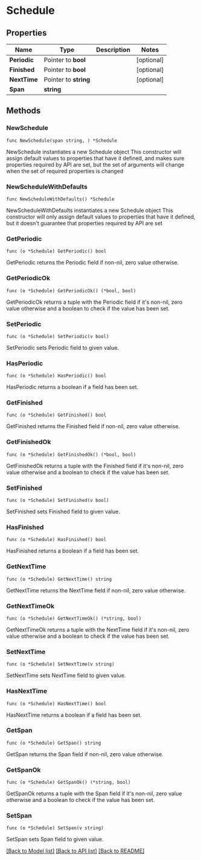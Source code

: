 # Schedule

## Properties

Name | Type | Description | Notes
------------ | ------------- | ------------- | -------------
**Periodic** | Pointer to **bool** |  | [optional] 
**Finished** | Pointer to **bool** |  | [optional] 
**NextTime** | Pointer to **string** |  | [optional] 
**Span** | **string** |  | 

## Methods

### NewSchedule

`func NewSchedule(span string, ) *Schedule`

NewSchedule instantiates a new Schedule object
This constructor will assign default values to properties that have it defined,
and makes sure properties required by API are set, but the set of arguments
will change when the set of required properties is changed

### NewScheduleWithDefaults

`func NewScheduleWithDefaults() *Schedule`

NewScheduleWithDefaults instantiates a new Schedule object
This constructor will only assign default values to properties that have it defined,
but it doesn't guarantee that properties required by API are set

### GetPeriodic

`func (o *Schedule) GetPeriodic() bool`

GetPeriodic returns the Periodic field if non-nil, zero value otherwise.

### GetPeriodicOk

`func (o *Schedule) GetPeriodicOk() (*bool, bool)`

GetPeriodicOk returns a tuple with the Periodic field if it's non-nil, zero value otherwise
and a boolean to check if the value has been set.

### SetPeriodic

`func (o *Schedule) SetPeriodic(v bool)`

SetPeriodic sets Periodic field to given value.

### HasPeriodic

`func (o *Schedule) HasPeriodic() bool`

HasPeriodic returns a boolean if a field has been set.

### GetFinished

`func (o *Schedule) GetFinished() bool`

GetFinished returns the Finished field if non-nil, zero value otherwise.

### GetFinishedOk

`func (o *Schedule) GetFinishedOk() (*bool, bool)`

GetFinishedOk returns a tuple with the Finished field if it's non-nil, zero value otherwise
and a boolean to check if the value has been set.

### SetFinished

`func (o *Schedule) SetFinished(v bool)`

SetFinished sets Finished field to given value.

### HasFinished

`func (o *Schedule) HasFinished() bool`

HasFinished returns a boolean if a field has been set.

### GetNextTime

`func (o *Schedule) GetNextTime() string`

GetNextTime returns the NextTime field if non-nil, zero value otherwise.

### GetNextTimeOk

`func (o *Schedule) GetNextTimeOk() (*string, bool)`

GetNextTimeOk returns a tuple with the NextTime field if it's non-nil, zero value otherwise
and a boolean to check if the value has been set.

### SetNextTime

`func (o *Schedule) SetNextTime(v string)`

SetNextTime sets NextTime field to given value.

### HasNextTime

`func (o *Schedule) HasNextTime() bool`

HasNextTime returns a boolean if a field has been set.

### GetSpan

`func (o *Schedule) GetSpan() string`

GetSpan returns the Span field if non-nil, zero value otherwise.

### GetSpanOk

`func (o *Schedule) GetSpanOk() (*string, bool)`

GetSpanOk returns a tuple with the Span field if it's non-nil, zero value otherwise
and a boolean to check if the value has been set.

### SetSpan

`func (o *Schedule) SetSpan(v string)`

SetSpan sets Span field to given value.



[[Back to Model list]](../README.md#documentation-for-models) [[Back to API list]](../README.md#documentation-for-api-endpoints) [[Back to README]](../README.md)


